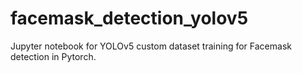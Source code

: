 # facemask_detection_yolov5
Jupyter notebook for YOLOv5 custom dataset training for Facemask detection in Pytorch.
